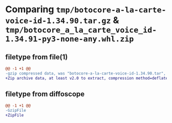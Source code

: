 # Comparing `tmp/botocore-a-la-carte-voice-id-1.34.90.tar.gz` & `tmp/botocore_a_la_carte_voice_id-1.34.91-py3-none-any.whl.zip`

## filetype from file(1)

```diff
@@ -1 +1 @@
-gzip compressed data, was "botocore-a-la-carte-voice-id-1.34.90.tar", last modified: Wed Apr 24 01:02:25 2024, max compression
+Zip archive data, at least v2.0 to extract, compression method=deflate
```

## filetype from diffoscope

```diff
@@ -1 +1 @@
-GzipFile
+ZipFile
```

